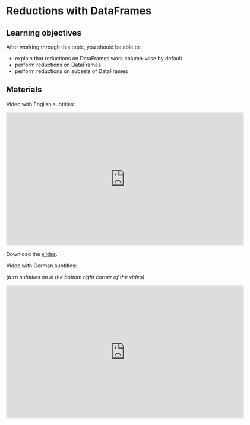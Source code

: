 # Reductions with DataFrames

## Learning objectives

After working through this topic, you should be able to:

- explain that reductions on DataFrames work column-wise by default
- perform reductions on DataFrames
- perform reductions on subsets of DataFrames

## Materials

Video with English subtitles:

<iframe
  src="https://electure.uni-bonn.de/paella7/ui/watch.html?id=2d3f0e6d-86d1-4d26-9210-995ef0f1e166"
  width="640"
  height="360"
  frameborder="0"
  allowfullscreen
></iframe>

Download the [slides](pandas_basics-dataframes_reductions.pdf).

Video with German subtitles:

*(turn subtitles on in the bottom right corner of the video)*

<iframe
  src="https://electure.uni-bonn.de/paella7/ui/watch.html?id=0281bfd4-741c-4537-b42b-48b102f00d15"
  width="640"
  height="360"
  frameborder="0"
  allowfullscreen
></iframe>
